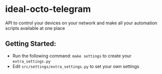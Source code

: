 # ideal-octo-telegram

API to control your devices on your network and make all your automation scripts available at one place


## Getting Started:

* Run the following command: `make settings` to create your `extra_settings.py`
* Edit `src/settings/extra_settings.py` to set your own settings
